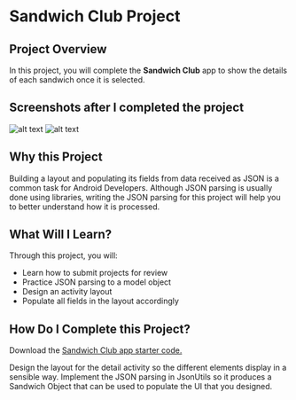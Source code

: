 # Sandwich Club Project

## Project Overview
In this project, you will complete the **Sandwich Club** app to
show the details of each sandwich once it is selected.

## Screenshots after I completed the project
![alt text](https://i.imgur.com/KsV10Gv.jpg) ![alt text](https://i.imgur.com/korRind.jpg)

## Why this Project

Building a layout and populating its fields from data received as JSON
is a common task for Android Developers. Although JSON parsing is usually
done using libraries, writing the JSON parsing for  this project will
help you to better understand how it is processed.

## What Will I Learn?
Through this project, you will:
- Learn how to submit projects for review
- Practice JSON parsing to a model object
- Design an activity layout
- Populate all fields in the layout accordingly

## How Do I Complete this Project?
Download the [Sandwich Club app starter code.](https://github.com/udacity/sandwich-club-starter-code)

Design the layout for the detail activity so the different elements
display in a sensible way. Implement the JSON parsing in JsonUtils so it
produces a Sandwich Object that can be used to populate the UI that you designed.
